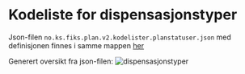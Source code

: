 # Kodeliste for dispensasjonstyper

Json-filen `no.ks.fiks.plan.v2.kodelister.planstatuser.json` med definisjonen finnes i samme mappen [her](no.ks.fiks.plan.v2.kodelister.planstatuser.json)

Generert oversikt fra json-filen:
![dispensasjonstyper](no.ks.fiks.plan.v2.kodelister.planstatuser.png)